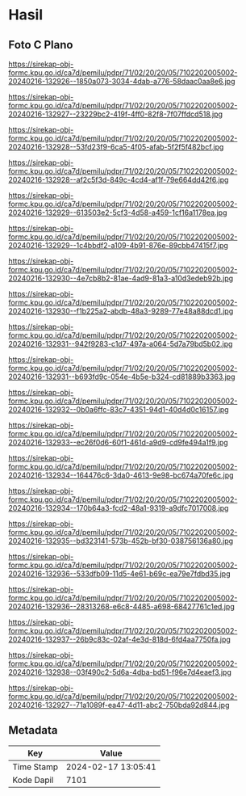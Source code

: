 # Hasil

## Foto C Plano

https://sirekap-obj-formc.kpu.go.id/ca7d/pemilu/pdpr/71/02/20/20/05/7102202005002-20240216-132926--1850a073-3034-4dab-a776-58daac0aa8e6.jpg

https://sirekap-obj-formc.kpu.go.id/ca7d/pemilu/pdpr/71/02/20/20/05/7102202005002-20240216-132927--23229bc2-419f-4ff0-82f8-7f07ffdcd518.jpg

https://sirekap-obj-formc.kpu.go.id/ca7d/pemilu/pdpr/71/02/20/20/05/7102202005002-20240216-132928--53fd23f9-6ca5-4f05-afab-5f2f5f482bcf.jpg

https://sirekap-obj-formc.kpu.go.id/ca7d/pemilu/pdpr/71/02/20/20/05/7102202005002-20240216-132928--af2c5f3d-849c-4cd4-af1f-79e664dd42f6.jpg

https://sirekap-obj-formc.kpu.go.id/ca7d/pemilu/pdpr/71/02/20/20/05/7102202005002-20240216-132929--613503e2-5cf3-4d58-a459-1cf16a1178ea.jpg

https://sirekap-obj-formc.kpu.go.id/ca7d/pemilu/pdpr/71/02/20/20/05/7102202005002-20240216-132929--1c4bbdf2-a109-4b91-876e-89cbb47415f7.jpg

https://sirekap-obj-formc.kpu.go.id/ca7d/pemilu/pdpr/71/02/20/20/05/7102202005002-20240216-132930--4e7cb8b2-81ae-4ad9-81a3-a10d3edeb92b.jpg

https://sirekap-obj-formc.kpu.go.id/ca7d/pemilu/pdpr/71/02/20/20/05/7102202005002-20240216-132930--f1b225a2-abdb-48a3-9289-77e48a88dcd1.jpg

https://sirekap-obj-formc.kpu.go.id/ca7d/pemilu/pdpr/71/02/20/20/05/7102202005002-20240216-132931--942f9283-c1d7-497a-a064-5d7a79bd5b02.jpg

https://sirekap-obj-formc.kpu.go.id/ca7d/pemilu/pdpr/71/02/20/20/05/7102202005002-20240216-132931--b693fd9c-054e-4b5e-b324-cd81889b3363.jpg

https://sirekap-obj-formc.kpu.go.id/ca7d/pemilu/pdpr/71/02/20/20/05/7102202005002-20240216-132932--0b0a6ffc-83c7-4351-94d1-40d4d0c16157.jpg

https://sirekap-obj-formc.kpu.go.id/ca7d/pemilu/pdpr/71/02/20/20/05/7102202005002-20240216-132933--ec26f0d6-60f1-461d-a9d9-cd9fe494a1f9.jpg

https://sirekap-obj-formc.kpu.go.id/ca7d/pemilu/pdpr/71/02/20/20/05/7102202005002-20240216-132934--164476c6-3da0-4613-9e98-bc674a70fe6c.jpg

https://sirekap-obj-formc.kpu.go.id/ca7d/pemilu/pdpr/71/02/20/20/05/7102202005002-20240216-132934--170b64a3-fcd2-48a1-9319-a9dfc7017008.jpg

https://sirekap-obj-formc.kpu.go.id/ca7d/pemilu/pdpr/71/02/20/20/05/7102202005002-20240216-132935--bd323141-573b-452b-bf30-038756136a80.jpg

https://sirekap-obj-formc.kpu.go.id/ca7d/pemilu/pdpr/71/02/20/20/05/7102202005002-20240216-132936--533dfb09-11d5-4e61-b69c-ea79e7fdbd35.jpg

https://sirekap-obj-formc.kpu.go.id/ca7d/pemilu/pdpr/71/02/20/20/05/7102202005002-20240216-132936--28313268-e6c8-4485-a698-68427761c1ed.jpg

https://sirekap-obj-formc.kpu.go.id/ca7d/pemilu/pdpr/71/02/20/20/05/7102202005002-20240216-132937--26b9c83c-02af-4e3d-818d-6fd4aa7750fa.jpg

https://sirekap-obj-formc.kpu.go.id/ca7d/pemilu/pdpr/71/02/20/20/05/7102202005002-20240216-132938--03f490c2-5d6a-4dba-bd51-f96e7d4eaef3.jpg

https://sirekap-obj-formc.kpu.go.id/ca7d/pemilu/pdpr/71/02/20/20/05/7102202005002-20240216-132927--71a1089f-ea47-4d11-abc2-750bda92d844.jpg


## Metadata

| Key        | Value               |
| ---------- | ------------------- |
| Time Stamp | 2024-02-17 13:05:41 |
| Kode Dapil | 7101                |



